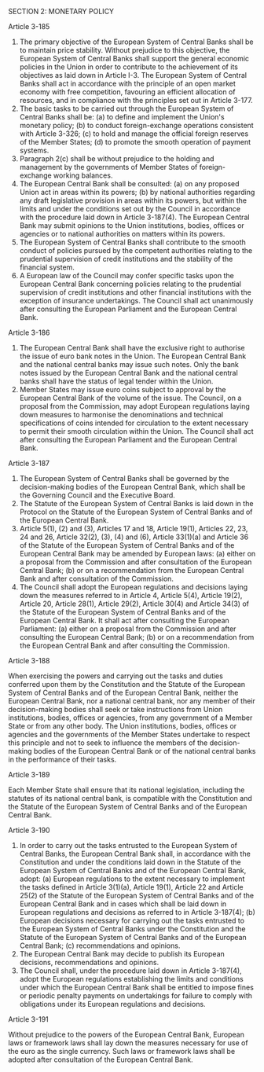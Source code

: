 SECTION 2: MONETARY POLICY

Article 3-185
1. The primary objective of the European System of Central Banks shall be to maintain
price stability. Without prejudice to this objective, the European System of Central Banks shall
support the general economic policies in the Union in order to contribute to the achievement of its
objectives as laid down in Article I-3. The European System of Central Banks shall act in accordance
with the principle of an open market economy with free competition, favouring an efficient
allocation of resources, and in compliance with the principles set out in Article 3-177.
2. The basic tasks to be carried out through the European System of Central Banks shall be:
(a) to define and implement the Union's monetary policy;
(b) to conduct foreign-exchange operations consistent with Article 3-326;
(c) to hold and manage the official foreign reserves of the Member States;
(d) to promote the smooth operation of payment systems.
3. Paragraph 2(c) shall be without prejudice to the holding and management by the governments of
Member States of foreign-exchange working balances.
4. The European Central Bank shall be consulted:
(a) on any proposed Union act in areas within its powers;
(b) by national authorities regarding any draft legislative provision in areas within its powers, but
within the limits and under the conditions set out by the Council in accordance with the
procedure laid down in Article 3-187(4).
The European Central Bank may submit opinions to the Union institutions, bodies, offices or
agencies or to national authorities on matters within its powers.
5. The European System of Central Banks shall contribute to the smooth conduct of policies
pursued by the competent authorities relating to the prudential supervision of credit institutions and
the stability of the financial system.
6. A European law of the Council may confer specific tasks upon the European Central Bank
concerning policies relating to the prudential supervision of credit institutions and other financial
institutions with the exception of insurance undertakings. The Council shall act unanimously after
consulting the European Parliament and the European Central Bank.

Article 3-186
1. The European Central Bank shall have the exclusive right to authorise the issue of
euro bank notes in the Union. The European Central Bank and the national central banks may
issue such notes. Only the bank notes issued by the European Central Bank and the national central
banks shall have the status of legal tender within the Union.
2. Member States may issue euro coins subject to approval by the European Central Bank of the
volume of the issue.
The Council, on a proposal from the Commission, may adopt European regulations laying down
measures to harmonise the denominations and technical specifications of coins intended for
circulation to the extent necessary to permit their smooth circulation within the Union. The Council
shall act after consulting the European Parliament and the European Central Bank.

Article 3-187
1. The European System of Central Banks shall be governed by the decision-making bodies of the
European Central Bank, which shall be the Governing Council and the Executive Board.
2. The Statute of the European System of Central Banks is laid down in the Protocol on the Statute
of the European System of Central Banks and of the European Central Bank.
3. Article 5(1), (2) and (3), Articles 17 and 18, Article 19(1), Articles 22, 23, 24 and 26, Article
32(2), (3), (4) and (6), Article 33(1)(a) and Article 36 of the Statute of the European System of Central
Banks and of the European Central Bank may be amended by European laws:
(a) either on a proposal from the Commission and after consultation of the European Central Bank;
(b) or on a recommendation from the European Central Bank and after consultation of the
Commission.
4. The Council shall adopt the European regulations and decisions laying down the measures
referred to in Article 4, Article 5(4), Article 19(2), Article 20, Article 28(1), Article 29(2), Article
30(4) and Article 34(3) of the Statute of the European System of Central Banks and of the European
Central Bank. It shall act after consulting the European Parliament:
(a) either on a proposal from the Commission and after consulting the European Central Bank;
(b) or on a recommendation from the European Central Bank and after consulting the Commission.

Article 3-188

When exercising the powers and carrying out the tasks and duties conferred upon them by the
Constitution and the Statute of the European System of Central Banks and of the European Central
Bank, neither the European Central Bank, nor a national central bank, nor any member of their
decision-making bodies shall seek or take instructions from Union institutions, bodies, offices or
agencies, from any government of a Member State or from any other body. The Union institutions,
bodies, offices or agencies and the governments of the Member States undertake to respect this
principle and not to seek to influence the members of the decision-making bodies of the European
Central Bank or of the national central banks in the performance of their tasks.

Article 3-189

Each Member State shall ensure that its national legislation, including the statutes of its national
central bank, is compatible with the Constitution and the Statute of the European System of
Central Banks and of the European Central Bank.

Article 3-190

1. In order to carry out the tasks entrusted to the European System of Central Banks, the European
Central Bank shall, in accordance with the Constitution and under the conditions laid down in the
Statute of the European System of Central Banks and of the European Central Bank, adopt:
(a) European regulations to the extent necessary to implement the tasks defined in Article 3(1)(a),
Article 19(1), Article 22 and Article 25(2) of the Statute of the European System of Central Banks
and of the European Central Bank and in cases which shall be laid down in European regulations
and decisions as referred to in Article 3-187(4);
(b) European decisions necessary for carrying out the tasks entrusted to the European System of
Central Banks under the Constitution and the Statute of the European System of Central Banks
and of the European Central Bank;
(c) recommendations and opinions.
2. The European Central Bank may decide to publish its European decisions, recommendations and
opinions.
3. The Council shall, under the procedure laid down in Article 3-187(4), adopt the European
regulations establishing the limits and conditions under which the European Central Bank shall be
entitled to impose fines or periodic penalty payments on undertakings for failure to comply with
obligations under its European regulations and decisions.

Article 3-191

Without prejudice to the powers of the European Central Bank, European laws or framework laws
shall lay down the measures necessary for use of the euro as the single currency. Such laws or
framework laws shall be adopted after consultation of the European Central Bank.

